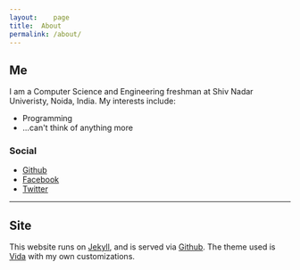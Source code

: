```yaml
---
layout:    page
title:	About
permalink: /about/
---
```


## Me

I am a Computer Science and Engineering freshman at Shiv Nadar Univeristy, Noida, India. My interests include:

- Programming
- ...can't think of anything more

### Social

- [Github](https://www.github.com/arafsheikh)
- [Facebook](https://www.facebook.com/Araf.Net)
- [Twitter](https://twitter.com/arafsheikh)

-----------------------

## Site

This website runs on [Jekyll](http://jekyllrb.com/), and is served via [Github](https://github.com/). The theme used is [Vida](https://github.com/syaning/vida) with my own customizations.